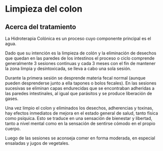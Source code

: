 # Limpieza del colon

## Acerca del tratamiento

La Hidroterapia Colónica es un proceso cuyo componente principal es el agua.

Dado que su intención es la limpieza de colón y la eliminación de desechos que quedan en las paredes de los intestinos el proceso o ciclo comprende generalmente 3 sesiones continuas y cada 3 meses con el fin de mantener la zona limpia y desintoxicada, se lleva a cabo una sola sesión.

Durante la primera sesión se desprende materia fecal normal (aunque pueden desprenderse junto a ella tapones o bolos fecales). En las sesiones sucesivas se eliminan capas endurecidas que se encontraban adheridas a las paredes intestinales, al igual que parásitos y se produce liberación de gases.

Una vez limpio el colon y eliminados los desechos, adherencias y toxinas, hay efectos inmediatos de mejora en el estado general de salud, tanto física como psíquica. Esto se traduce en una sensación de bienestar y libertad, tanto a nivel mental como en la sensación de sentirse cómodo en el propio cuerpo.

Luego de las sesiones se aconseja comer en forma moderada, en especial ensaladas y jugos de vegetales.
